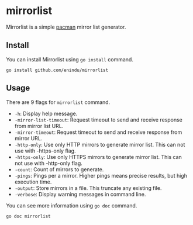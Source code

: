 # mirrorlist

Mirrorlist is a simple [pacman](https://wiki.archlinux.org/index.php/Pacman) mirror list generator.

## Install

You can install Mirrorlist using `go install` command.

```shell
go install github.com/enindu/mirrorlist
```

## Usage

There are 9 flags for `mirrorlist` command.

- `-h`: Display help message.
- `-mirror-list-timeout`: Request timeout to send and receive response from mirror list URL.
- `-mirror-timeout`: Request timeout to send and receive response from mirror URL.
- `-http-only`: Use only HTTP mirrors to generate mirror list. This can not use with -https-only flag.
- `-https-only`: Use only HTTPS mirrors to generate mirror list. This can not use with -http-only flag.
- `-count`: Count of mirrors to generate.
- `-pings`: Pings per a mirror. Higher pings means precise results, but high execution time.
- `-output`: Store mirrors in a file. This truncate any existing file.
- `-verbose`: Display warning messages in command line.

You can see more information using `go doc` command.

```shell
go doc mirrorlist
```

